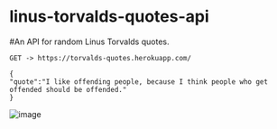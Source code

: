 # linus-torvalds-quotes-api
#An API for random Linus Torvalds quotes.

```
GET -> https://torvalds-quotes.herokuapp.com/
```

```
{
"quote":"I like offending people, because I think people who get offended should be offended."
}

```



![image](https://user-images.githubusercontent.com/90466553/184672373-90c8af50-c410-46e7-94a7-b6e0d869aa6f.png)

